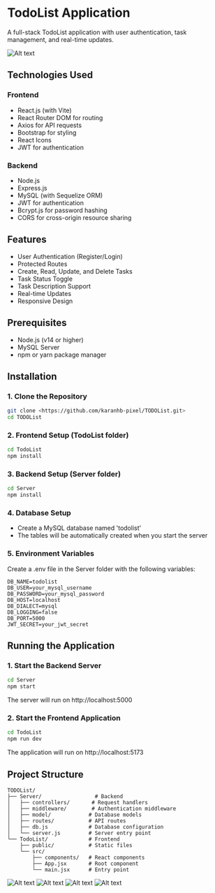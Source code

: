 # TodoList Application

A full-stack TodoList application with user authentication, task management, and real-time updates.

![Alt text](Image/TodoList-1.jpg "Task Page")

## Technologies Used

### Frontend

- React.js (with Vite)
- React Router DOM for routing
- Axios for API requests
- Bootstrap for styling
- React Icons
- JWT for authentication

### Backend

- Node.js
- Express.js
- MySQL (with Sequelize ORM)
- JWT for authentication
- Bcrypt.js for password hashing
- CORS for cross-origin resource sharing

## Features

- User Authentication (Register/Login)
- Protected Routes
- Create, Read, Update, and Delete Tasks
- Task Status Toggle
- Task Description Support
- Real-time Updates
- Responsive Design

## Prerequisites

- Node.js (v14 or higher)
- MySQL Server
- npm or yarn package manager

## Installation

### 1. Clone the Repository

```bash
git clone <https://github.com/karanhb-pixel/TODOList.git>
cd TODOList
```

### 2. Frontend Setup (TodoList folder)

```bash
cd TodoList
npm install
```

### 3. Backend Setup (Server folder)

```bash
cd Server
npm install
```

### 4. Database Setup

- Create a MySQL database named 'todolist'
- The tables will be automatically created when you start the server

### 5. Environment Variables

Create a .env file in the Server folder with the following variables:

```env
DB_NAME=todolist
DB_USER=your_mysql_username
DB_PASSWORD=your_mysql_password
DB_HOST=localhost
DB_DIALECT=mysql
DB_LOGGING=false
DB_PORT=5000
JWT_SECRET=your_jwt_secret
```

## Running the Application

### 1. Start the Backend Server

```bash
cd Server
npm start
```

The server will run on http://localhost:5000

### 2. Start the Frontend Application

```bash
cd TodoList
npm run dev
```

The application will run on http://localhost:5173

## Project Structure

```
TODOList/
├── Server/                 # Backend
│   ├── controllers/       # Request handlers
│   ├── middleware/        # Authentication middleware
│   ├── model/            # Database models
│   ├── routes/           # API routes
│   ├── db.js             # Database configuration
│   └── server.js         # Server entry point
└── TodoList/             # Frontend
    ├── public/           # Static files
    └── src/
        ├── components/   # React components
        ├── App.jsx       # Root component
        └── main.jsx      # Entry point
```
![Alt text](Image/TodoList-2.jpg)
![Alt text](Image/TodoList-3.jpg)
![Alt text](Image/TodoList-4.jpg)
![Alt text](Image/TodoList-5.jpg)
